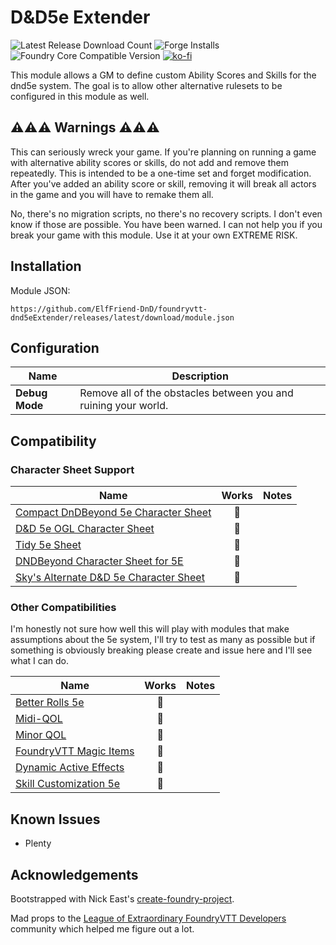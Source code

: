 # D&D5e Extender

![Latest Release Download Count](https://img.shields.io/badge/dynamic/json?label=Downloads@latest&query=assets%5B1%5D.download_count&url=https%3A%2F%2Fapi.github.com%2Frepos%2FElfFriend-DnD%2Ffoundryvtt-dnd5eExtender%2Freleases%2Flatest)
![Forge Installs](https://img.shields.io/badge/dynamic/json?label=Forge%20Installs&query=package.installs&suffix=%25&url=https%3A%2F%2Fforge-vtt.com%2Fapi%2Fbazaar%2Fpackage%2Fdnd5e-extender&colorB=4aa94a)
![Foundry Core Compatible Version](https://img.shields.io/badge/dynamic/json.svg?url=https%3A%2F%2Fraw.githubusercontent.com%2FElfFriend-DnD%2Ffoundryvtt-dnd5eExtender%2Fmain%2Fsrc%2Fmodule.json&label=Foundry%20Version&query=$.compatibleCoreVersion&colorB=orange)
[![ko-fi](https://img.shields.io/badge/-buy%20me%20a%20coke-%23FF5E5B)](https://ko-fi.com/elffriend)


This module allows a GM to define custom Ability Scores and Skills for the dnd5e system. The goal is to allow other alternative rulesets to be configured in this module as well.

## ⚠️⚠️⚠️ Warnings ⚠️⚠️⚠️

This can seriously wreck your game. If you're planning on running a game with alternative ability scores or skills, do not add and remove them repeatedly. This is intended to be a one-time set and forget modification. After you've added an ability score or skill, removing it will break all actors in the game and you will have to remake them all.

No, there's no migration scripts, no there's no recovery scripts. I don't even know if those are possible. You have been warned. I can not help you if you break your game with this module. Use it at your own EXTREME RISK.

## Installation

Module JSON:

```
https://github.com/ElfFriend-DnD/foundryvtt-dnd5eExtender/releases/latest/download/module.json
```

## Configuration

| **Name**       | Description                                                     |
| -------------- | --------------------------------------------------------------- |
| **Debug Mode** | Remove all of the obstacles between you and ruining your world. |


## Compatibility

### Character Sheet Support
| **Name**                                                                                                 |  Works  | Notes |
| -------------------------------------------------------------------------------------------------------- | :-----: | ----- |
| [Compact DnDBeyond 5e Character Sheet](https://github.com/ElfFriend-DnD/foundryvtt-compactBeyond5eSheet) | :shrug: |       |
| [D&D 5e OGL Character Sheet](https://github.com/ElfFriend-DnD/foundryvtt-5eOGLCharacterSheet)            | :shrug: |       |
| [Tidy 5e Sheet](https://github.com/sdenec/tidy5e-sheet)                                                  | :shrug: |       |
| [DNDBeyond Character Sheet for 5E](https://gitlab.com/riccisi/foundryvtt-magic-items)                    | :shrug: |       |
| [Sky's Alternate D&D 5e Character Sheet](https://github.com/Sky-Captain-13/foundry/tree/master/alt5e)    | :shrug: |       |


### Other Compatibilities

I'm honestly not sure how well this will play with modules that make assumptions about the 5e system, I'll try to test as many as possible but if something is obviously breaking please create and issue here and I'll see what I can do.

| **Name**                                                                             |  Works  | Notes |
| ------------------------------------------------------------------------------------ | :-----: | ----- |
| [Better Rolls 5e](https://github.com/RedReign/FoundryVTT-BetterRolls5e)              | :shrug: |       |
| [Midi-QOL](https://gitlab.com/tposney/midi-qol)                                      | :shrug: |       |
| [Minor QOL](https://gitlab.com/tposney/minor-qol)                                    | :shrug: |       |
| [FoundryVTT Magic Items](https://gitlab.com/riccisi/foundryvtt-magic-items)          | :shrug: |       |
| [Dynamic Active Effects](https://gitlab.com/tposney/dae)                             | :shrug: |       |
| [Skill Customization 5e](https://github.com/schultzcole/FVTT-Skill-Customization-5e) | :shrug: |       |

## Known Issues

- Plenty

## Acknowledgements

Bootstrapped with Nick East's [create-foundry-project](https://gitlab.com/foundry-projects/foundry-pc/create-foundry-project).

Mad props to the [League of Extraordinary FoundryVTT Developers](https://forums.forge-vtt.com/c/package-development/11) community which helped me figure out a lot.
